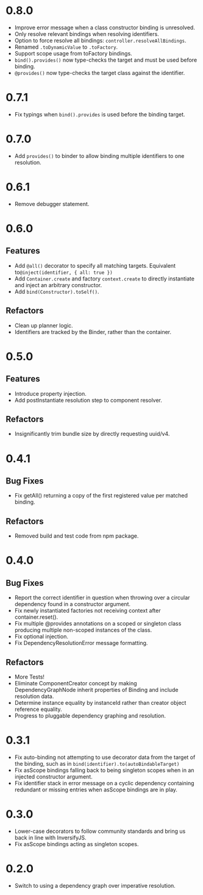 # 0.8.0

- Improve error message when a class constructor binding is unresolved.
- Only resolve relevant bindings when resolving identifiers.
- Option to force resolve all bindings: `controller.resolveAllBindings`.
- Renamed `.toDynamicValue` to `.toFactory`.
- Support scope usage from toFactory bindings.
- `bind().provides()` now type-checks the target and must be used before binding.
- `@provides()` now type-checks the target class against the identifier.

# 0.7.1

- Fix typings when `bind().provides` is used before the binding target.

# 0.7.0

- Add `provides()` to binder to allow binding multiple identifiers to one resolution.

# 0.6.1

- Remove debugger statement.

# 0.6.0

## Features

- Add `@all()` decorator to specify all matching targets. Equivalent to`@inject(identifier, { all: true })`
- Add `Container.create` and factory `context.create` to directly instantiate and inject an arbitrary constructor.
- Add `bind(Constructor).toSelf()`.

## Refactors

- Clean up planner logic.
- Identifiers are tracked by the Binder, rather than the container.

# 0.5.0

## Features

- Introduce property injection.
- Add postInstantiate resolution step to component resolver.

## Refactors

- Insignificantly trim bundle size by directly requesting uuid/v4.

# 0.4.1

## Bug Fixes

- Fix getAll() returning a copy of the first registered value per matched binding.

## Refactors

- Removed build and test code from npm package.

# 0.4.0

## Bug Fixes

- Report the correct identifier in question when throwing over a circular dependency found in a constructor argument.
- Fix newly instantiated factories not receiving context after container.reset().
- Fix multiple @provides annotations on a scoped or singleton class producing multiple non-scoped instances of the class.
- Fix optional injection.
- Fix DependencyResolutionError message formatting.

## Refactors

- More Tests!
- Eliminate ComponentCreator concept by making DependencyGraphNode inherit properties of Binding and include resolution data.
- Determine instance equality by instanceId rather than creator object reference equality.
- Progress to pluggable dependency graphing and resolution.

# 0.3.1

- Fix auto-binding not attempting to use decorator data from the target of the binding, such as in `bind(identifier).to(autoBindableTarget)`
- Fix asScope bindings falling back to being singleton scopes when in an injected constructor argument.
- Fix identifier stack in error message on a cyclic dependency containing redundant or missing entries when asScope bindings are in play.

# 0.3.0

- Lower-case decorators to follow community standards and bring us back in line with InversifyJS.
- Fix asScope bindings acting as singleton scopes.

# 0.2.0

- Switch to using a dependency graph over imperative resolution.
